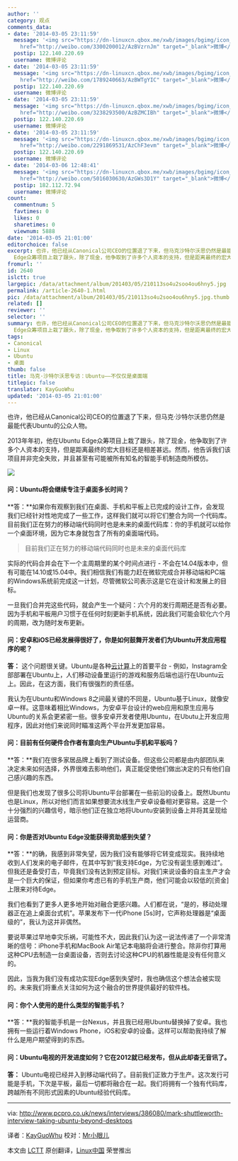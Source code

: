 ```yaml
---
author: ''
category: 观点
comments_data:
- date: '2014-03-05 23:11:59'
  message: '<img src="https://dn-linuxcn.qbox.me/xwb/images/bgimg/icon_logo.png" />远行的心_56136(<a
    href="http://weibo.com/3300200012/AzBVzrnJm" target="_blank">微博</a>): 转发微博'
  postip: 122.140.220.69
  username: 微博评论
- date: '2014-03-05 23:11:59'
  message: '<img src="https://dn-linuxcn.qbox.me/xwb/images/bgimg/icon_logo.png" />Xuander是誰(<a
    href="http://weibo.com/1789240663/AzBWTgYIC" target="_blank">微博</a>): 转发微博'
  postip: 122.140.220.69
  username: 微博评论
- date: '2014-03-05 23:11:59'
  message: '<img src="https://dn-linuxcn.qbox.me/xwb/images/bgimg/icon_logo.png" />_yshuai(<a
    href="http://weibo.com/3238293500/AzBZMCIBh" target="_blank">微博</a>): Repost'
  postip: 122.140.220.69
  username: 微博评论
- date: '2014-03-05 23:11:59'
  message: '<img src="https://dn-linuxcn.qbox.me/xwb/images/bgimg/icon_logo.png" />寒夜的冷-Soledad(<a
    href="http://weibo.com/2291869531/AzChF3evm" target="_blank">微博</a>): 转发微博'
  postip: 122.140.220.69
  username: 微博评论
- date: '2014-03-06 12:48:41'
  message: '<img src="https://dn-linuxcn.qbox.me/xwb/images/bgimg/icon_logo.png" />dusKID(<a
    href="http://weibo.com/5016030630/AzGWs3D1Y" target="_blank">微博</a>): 转发微博'
  postip: 182.112.72.94
  username: 微博评论
count:
  commentnum: 5
  favtimes: 0
  likes: 0
  sharetimes: 0
  viewnum: 5888
date: '2014-03-05 21:01:00'
editorchoice: false
excerpt: 也许，他已经从Canonical公司CEO的位置退了下来，但马克沙特尔沃思仍然是最能代表Ubuntu的公众人物。 2013年年初，他在Ubuntu
  Edge众筹项目上栽了跟头，除了现金，他争取到了许多个人资本的支持，但是距离最终的宏大 ...
fromurl: ''
id: 2640
islctt: true
largepic: /data/attachment/album/201403/05/210113so4u2soo4ou6hny5.jpg
permalink: /article-2640-1.html
pic: /data/attachment/album/201403/05/210113so4u2soo4ou6hny5.jpg.thumb.jpg
related: []
reviewer: ''
selector: ''
summary: 也许，他已经从Canonical公司CEO的位置退了下来，但马克沙特尔沃思仍然是最能代表Ubuntu的公众人物。 2013年年初，他在Ubuntu
  Edge众筹项目上栽了跟头，除了现金，他争取到了许多个人资本的支持，但是距离最终的宏大 ...
tags:
- Canonical
- Linux
- Ubuntu
- 桌面
thumb: false
title: 马克·沙特尔沃思专访：Ubuntu——不仅仅是桌面端
titlepic: false
translator: KayGuoWhu
updated: '2014-03-05 21:01:00'
---
```


也许，他已经从Canonical公司CEO的位置退了下来，但马克·沙特尔沃思仍然是最能代表Ubuntu的公众人物。


2013年年初，他在Ubuntu Edge众筹项目上栽了跟头，除了现金，他争取到了许多个人资本的支持，但是距离最终的宏大目标还是相差甚远。然而，他告诉我们该项目并非完全失败，并且甚至有可能被所有知名的智能手机制造商所模仿。


![](/data/attachment/album/201403/05/210113so4u2soo4ou6hny5.jpg)


#### 问：Ubuntu将会继续专注于桌面多长时间？


**答：**如果你有观察到我们在桌面、手机和平板上已完成的设计工作，会发现我们已经针对性地完成了一些工作，这样我们就可以将它们整合为同一个代码库。目前我们正在努力的移动端代码同时也是未来的桌面代码库：你的手机就可以给你一个桌面环境，因为它本身就包含了所有的桌面端代码。



> 
> 目前我们正在努力的移动端代码同时也是未来的桌面代码库
> 
> 
> 


实际的代码合并会在下一个主周期里的某个时间点进行 - 不会在14.04版本中，但有可能在14.10或15.04中。我们相信我们有能力赶在微软完成合并移动端和PC端的Windows系统前完成这一计划，尽管微软公司表示这是它在设计和发展上的目标。


一旦我们合并完这些代码，就会产生一个疑问：六个月的发行周期还是否有必要。因为手机和平板用户习惯于在任何时刻更新手机系统，因此我们可能会软化六个月的周期，改为随时发布更新。


#### 问：安卓和iOS已经发展得很好了，你是如何鼓舞开发者们为Ubuntu开发应用程序的呢？


**答：** 这个问题很关键。Ubuntu是各种[云计算](http://www.cloudpro.co.uk/)上的首要平台 - 例如，Instagram全部部署在Ubuntu上，人们移动设备里运行的游戏和服务后端也运行在Ubuntu云上。因此，在这方面，我们有很强烈的责任感。


我认为在Ubuntu和Windows 8之间最关键的不同是，Ubuntu基于Linux，就像安卓一样。这意味着相比Windows，为安卓平台设计的web应用和原生应用与Ubuntu的关系会更紧密一些。很多安卓开发者使用Ubuntu，在Ubutu上开发应用程序，因此对他们来说同时瞄准这两个平台开发更加容易。


#### 问：目前有任何硬件合作者有意向生产Ubuntu手机和平板吗？


**答：**我们在很多家居品牌上看到了测试设备。但这些公司都是由内部团队来决定未来如何选择，外界很难去影响他们，真正能促使他们做出决定的只有他们自己感兴趣的东西。


但是我们也发现了很多公司将Ubuntu平台部署在一些前沿的设备上。既然Ubuntu也是Linux，所以对他们而言如果想要流水线生产安卓设备相对更容易。这是一个十分强烈的兴趣信号，暗示他们正在独立地将Ubuntu安装到设备上并将其呈现给运营商。


#### 问：你是否对Ubuntu Edge没能获得资助感到失望？


**答：**的确，我感到非常失望，因为我们没有能够将它转变成现实。我持续地收到人们发来的电子邮件，在其中写到“我支持Edge，为它没有诞生感到难过”。但我还是备受打击，毕竟我们没有达到预定目标。对我们来说设备的自主生产才会是一个巨大的保证，但如果你考虑已有的手机生产商，他们可能会以较低的[资金]上限来对待Edge。


我们也看到了更多人更多地开始对融合更感兴趣。人们都在说，“是的，移动处理器正在追上桌面台式机”。苹果发布下一代iPhone [5s]时，它声称处理器是“桌面级的”，我认为这并非偶然。


要说苹果过早地幸灾乐祸，可能性不大，因此我们认为这一说法传递了一个非常清晰的信号：iPhone手机和MacBook Air笔记本电脑将会进行整合。除非你打算用这种CPU去制造一台桌面设备，否则去讨论这种CPU的机器性能是没有任何意义的。


因此，当我为我们没有成功实现Edge感到失望时，我也确信这个想法会被实现的。未来我们将重点关注如何为这个融合的世界提供最好的软件栈。


#### 问：你个人使用的是什么类型的智能手机？


**答：**我的智能手机是一台Nexus，并且我已经用Ubuntu替换掉了安卓。我也拥有一些运行着Windows Phone，iOS和安卓的设备。这样可以帮助我持续了解什么是用户期望得到的东西。


#### 问：Ubuntu电视的开发进度如何？它在2012就已经发布，但从此却杳无音讯了。


**答：** Ubuntu电视已经并入到移动端代码了。目前我们正致力于生产。这次发行可能是手机，下次是平板，最后一切都将融合在一起。我们将拥有一个独有代码库，跨越所有不同形式因素的Ubuntu经验代码库。




---


via: <http://www.pcpro.co.uk/news/interviews/386080/mark-shuttleworth-interview-taking-ubuntu-beyond-desktops>


译者：[KayGuoWhu](https://github.com/KayGuoWhu) 校对：[Mr小眼儿](http://blog.csdn.net/tinyeyeser)


本文由 [LCTT](https://github.com/LCTT/TranslateProject) 原创翻译，[Linux中国](http://linux.cn/) 荣誉推出